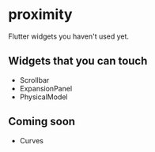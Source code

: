 # proximity

Flutter widgets you haven't used yet.

## Widgets that you can touch

- Scrollbar
- ExpansionPanel
- PhysicalModel

## Coming soon

- Curves
